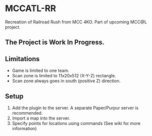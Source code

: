 # MCCATL-RR

Recreation of Railroad Rush from MCC 4KO. Part of upcoming MCC@L project.

## The Project is Work In Progress.

## Limitations
- Game is limited to one team.
- Scan zone is limited to 11x20x512 (X-Y-Z) rectangle.
- Scan zone always goes in south (positive Z) direction.

## Setup
1. Add the plugin to the server. A separate Paper/Purpur server is recommended.
2. Import a map into the server.
3. Specify points for locations using commands (See wiki for more information)